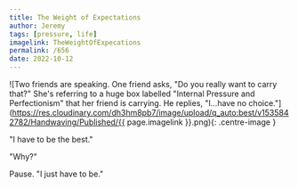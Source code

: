 ```yaml
---
title: The Weight of Expectations
author: Jeremy
tags: [pressure, life]
imagelink: TheWeightOfExpecations
permalink: /656
date: 2022-10-12
---
```


![Two friends are speaking. One friend asks, "Do you really want to carry that?" She's referring to a huge box labelled "Internal Pressure and Perfectionism" that her friend is carrying. He replies, "I...have no choice."](https://res.cloudinary.com/dh3hm8pb7/image/upload/q_auto:best/v1535842782/Handwaving/Published/{{ page.imagelink }}.png){: .centre-image }

"I have to be the best."

"Why?"

Pause. "I just have to be."

